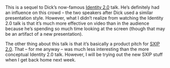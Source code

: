 This is a sequel to Dick’s now-famous [Identity
2.0](http://www.identity20.com/media/WEB2_2005/) talk. He’s definitely
had an influence on this crowd – the two speakers after Dick used a
similar presentation style. However, what I didn’t realize from watching
the Identity 2.0 talk is that it’s much more effective on video than in
the audience because he’s spending so much time looking at the screen
(though that may be an artifact of a new presentation).

The other thing about this talk is that it’s basically a product pitch
for [SXIP 2.0](http://www.sxip.com/sxip). That – for me anyway – was
much less interesting than the more conceptual Identity 2.0 talk.
However, I will be trying out the new SXIP stuff when I get back home
next week.
